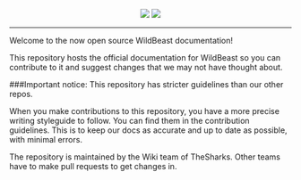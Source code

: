 <p style="text-align:center;">
<img src="http://i.imgur.com/3wB8dIH.png">
<img src="http://i.imgur.com/zeeqSZI.png">
</p>

---

Welcome to the now open source WildBeast documentation!
  
This repository hosts the official documentation for WildBeast so you can contribute to it and suggest changes that we may not have thought about.

###Important notice: This repository has stricter guidelines than our other repos.
  
When you make contributions to this repository, you have a more precise writing styleguide to follow. You can find them in the contribution guidelines.
This is to keep our docs as accurate and up to date as possible, with minimal errors.

The repository is maintained by the Wiki team of TheSharks. Other teams have to make pull requests to get changes in.